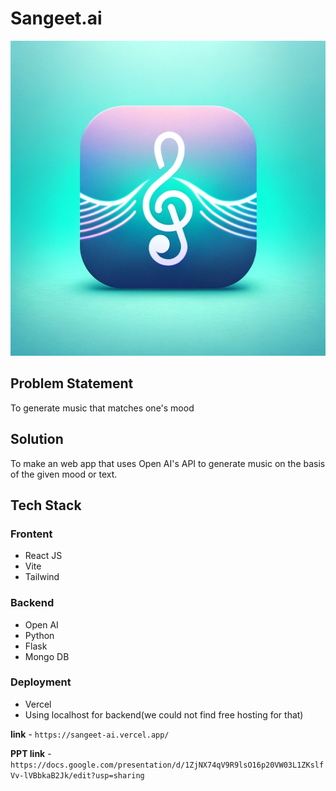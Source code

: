 # Sangeet.ai

![Logo](/public/logo-sangeet.png)

## Problem Statement

To generate music that matches one's mood

## Solution

To make an web app that uses Open AI's API to generate music on the basis of the given mood or text.

## Tech Stack

### Frontent

- React JS
- Vite
- Tailwind

### Backend

- Open AI
- Python
- Flask
- Mongo DB

### Deployment

- Vercel
- Using localhost for backend(we could not find free hosting for that)

**link** - `https://sangeet-ai.vercel.app/`

**PPT link** - `https://docs.google.com/presentation/d/1ZjNX74qV9R9lsO16p20VW03L1ZKslfVv-lVBbkaB2Jk/edit?usp=sharing`
